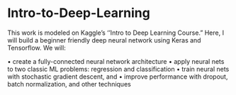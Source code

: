 # Intro-to-Deep-Learning

This work is modeled on Kaggle’s ‘’Intro to Deep Learning Course.” Here, I will build a beginner friendly deep neural network using Keras and Tensorflow. We will:

•	create a fully-connected neural network architecture
•	apply neural nets to two classic ML problems: regression and classification
•	train neural nets with stochastic gradient descent, and
•	improve performance with dropout, batch normalization, and other techniques
